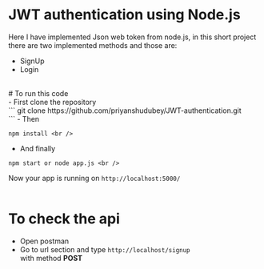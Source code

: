 # JWT authentication using Node.js
Here I have implemented Json web token from node.js, in this short project there are two implemented methods and those are: <br />
- SignUp <br />
- Login <br />
<br />
# To run this code <br />
- First clone the repository <br />
```
git clone https://github.com/priyanshudubey/JWT-authentication.git <br />
```
- Then <br />

```
npm install <br />
```
- And finally <br />
```
npm start or node app.js <br />
```
Now your app is running on `http://localhost:5000/` <br />
<br />
# To check the api <br />
- Open postman <br />
- Go to url section and type `http://localhost/signup` <br /> with method **POST**
